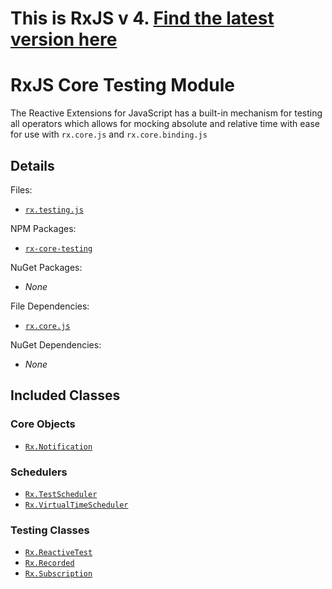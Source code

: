 # This is RxJS v 4. [Find the latest version here](https://github.com/reactivex/rxjs)
# RxJS Core Testing Module #

The Reactive Extensions for JavaScript has a built-in mechanism for testing all operators which allows for mocking absolute and relative time with ease for use with `rx.core.js` and `rx.core.binding.js`

## Details ##

Files:
- [`rx.testing.js`](https://github.com/Reactive-Extensions/RxJS/blob/master/dist/rx.core.testing.js)

NPM Packages:
- [`rx-core-testing`](https://www.npmjs.com/package/rx-core-testing)

NuGet Packages:
- _None_

File Dependencies:
- [`rx.core.js`](https://github.com/Reactive-Extensions/RxJS/blob/master/dist/rx.core.js)

NuGet Dependencies:
- _None_

## Included Classes ##

### Core Objects

- [`Rx.Notification`](https://github.com/Reactive-Extensions/RxJS/blob/master/doc/api/core/notification.md)

### Schedulers

- [`Rx.TestScheduler`](https://github.com/Reactive-Extensions/RxJS/blob/master/doc/api/testing/testscheduler.md)
- [`Rx.VirtualTimeScheduler`](https://github.com/Reactive-Extensions/RxJS/blob/master/doc/api/schedulers/virtualtimescheduler.md)

### Testing Classes

- [`Rx.ReactiveTest`](https://github.com/Reactive-Extensions/RxJS/blob/master/doc/api/testing/reactivetest.md)
- [`Rx.Recorded`](https://github.com/Reactive-Extensions/RxJS/blob/master/doc/api/testing/recorded.md)
- [`Rx.Subscription`](https://github.com/Reactive-Extensions/RxJS/blob/master/doc/api/testing/subscription.md)

